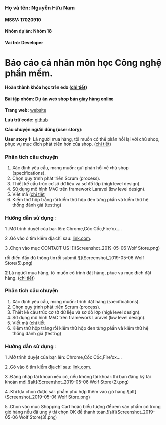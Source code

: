 ﻿### Họ và tên: Nguyễn Hữu Nam
#### MSSV: 17020910
#### Nhóm dự án: Nhóm 18
#### Vai trò: Developer

# Báo cáo cá nhân môn học Công nghệ phần mềm.
#### Hoàn thành khóa học trên edx ([chi tiết](https://github.com/KhacNgoc/INT2208-7-2019/blob/master/NguyenHuuNam/SoftEng1x-%203.jpg))

#### Bài tập nhóm: Dự án web shop bán giày hàng online
**Trang web:**  [website](link)

**Lưu trữ code:**  [github](https://github.com/KhacNgoc/INT2208-7-2019)

**Câu chuyện người dùng (user story):**

 **User story 1:** Là người mua hàng, tôi muốn có thể phản hồi lại với chủ shop, phục vụ mục đích phát triển hơn của shop. ([chi tiết](https://github.com/KhacNgoc/INT2208-7-2019/issues/5))
  ### Phân tích câu chuyện
 1.  Xác định yêu cầu, mong muốn: gửi phản hồi về chủ shop (specifications).
2.  Chọn quy trình phát triển Scrum (process).
3.  Thiết kế cấu trúc cơ sở dữ liệu và sơ đồ lớp (high level design).
4.  Sử dụng mô hình MVC trên framework Laravel (low level design).
5.  Viết mã ([chi tiết](link)
6.  Kiểm thử hộp trắng rồi kiểm thử hộp đen từng phần và kiểm thử hệ thống đánh giá (testing)
   ### Hướng dẫn sử dụng :

1 .Mở trình duyệt của bạn lên: Chrome,Cốc Cốc,Firefox....

2 .Gõ vào ô tìm kiếm địa chỉ sau:  [link.com](https://link).

3 .Chọn vào mục CONTACT US ![](Screenshot_2019-05-06 Wolf Store.png)

rồi điền đầy đủ thông tin rồi submit.![](Screenshot_2019-05-06 Wolf Store(5).png)



**2** Là người mua hàng, tôi muốn có trình đặt hàng, phục vụ mục đích đặt hàng. ([chi tiết](https://github.com/KhacNgoc/INT2208-7-2019/issues/6))
### Phân tích câu chuyện
 1.  Xác định yêu cầu, mong muốn: trình đặt hàng (specifications).
2.  Chọn quy trình phát triển Scrum (process).
3.  Thiết kế cấu trúc cơ sở dữ liệu và sơ đồ lớp (high level design).
4.  Sử dụng mô hình MVC trên framework Laravel (low level design).
5.  Viết mã ([chi tiết](link)
6.  Kiểm thử hộp trắng rồi kiểm thử hộp đen từng phần và kiểm thử hệ thống đánh giá (testing)
   ### Hướng dẫn sử dụng :

1 .Mở trình duyệt của bạn lên: Chrome,Cốc Cốc,Firefox....

2 .Gõ vào ô tìm kiếm địa chỉ sau:  [link.com](https://link).

3 .Đăng nhập tài khoản nếu có, nếu không tài khoản thì bạn đăng ký tài khoản mới.![alt](Screenshot_2019-05-06 Wolf Store (2).png)

4 .Khi lựa chọn được sản phẩm phù hợp thêm vào giỏ hàng.![alt](Screenshot_2019-05-06 Wolf Store.png)

5 .Chọn vào mục Shopping Cart hoặc biểu tượng để xem sản phẩm có trong giỏ hàng nếu đã ưng ý thì chọn OK để thanh toán.![alt](Screenshot_2019-05-06 Wolf Store(3).png)
 



 

 

